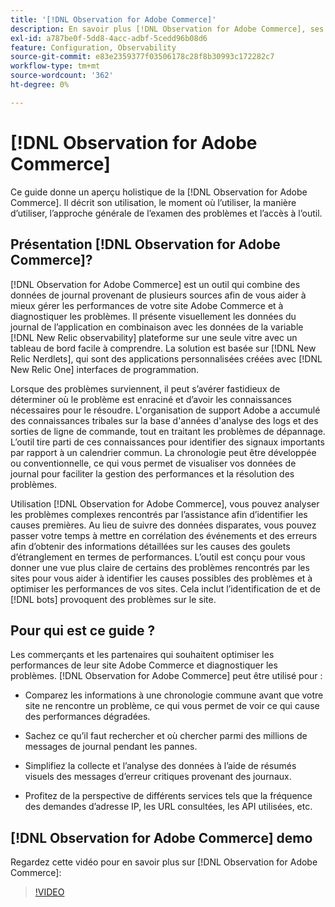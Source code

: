 ```yaml
---
title: '[!DNL Observation for Adobe Commerce]'
description: En savoir plus [!DNL Observation for Adobe Commerce], ses utilisations, le moment d’utilisation et la manière d’y accéder.
exl-id: a787be0f-5dd8-4acc-adbf-5cedd96b08d6
feature: Configuration, Observability
source-git-commit: e83e2359377f03506178c28f8b30993c172282c7
workflow-type: tm+mt
source-wordcount: '362'
ht-degree: 0%

---
```


# [!DNL Observation for Adobe Commerce]

Ce guide donne un aperçu holistique de la [!DNL Observation for Adobe Commerce]. Il décrit son utilisation, le moment où l’utiliser, la manière d’utiliser, l’approche générale de l’examen des problèmes et l’accès à l’outil.

## Présentation [!DNL Observation for Adobe Commerce]?

[!DNL Observation for Adobe Commerce] est un outil qui combine des données de journal provenant de plusieurs sources afin de vous aider à mieux gérer les performances de votre site Adobe Commerce et à diagnostiquer les problèmes. Il présente visuellement les données du journal de l’application en combinaison avec les données de la variable [!DNL New Relic observability] plateforme sur une seule vitre avec un tableau de bord facile à comprendre. La solution est basée sur [!DNL New Relic Nerdlets], qui sont des applications personnalisées créées avec [!DNL New Relic One] interfaces de programmation.

Lorsque des problèmes surviennent, il peut s’avérer fastidieux de déterminer où le problème est enraciné et d’avoir les connaissances nécessaires pour le résoudre. L&#39;organisation de support Adobe a accumulé des connaissances tribales sur la base d&#39;années d&#39;analyse des logs et des sorties de ligne de commande, tout en traitant les problèmes de dépannage. L’outil tire parti de ces connaissances pour identifier des signaux importants par rapport à un calendrier commun. La chronologie peut être développée ou conventionnelle, ce qui vous permet de visualiser vos données de journal pour faciliter la gestion des performances et la résolution des problèmes.

Utilisation [!DNL Observation for Adobe Commerce], vous pouvez analyser les problèmes complexes rencontrés par l’assistance afin d’identifier les causes premières. Au lieu de suivre des données disparates, vous pouvez passer votre temps à mettre en corrélation des événements et des erreurs afin d’obtenir des informations détaillées sur les causes des goulets d’étranglement en termes de performances. L’outil est conçu pour vous donner une vue plus claire de certains des problèmes rencontrés par les sites pour vous aider à identifier les causes possibles des problèmes et à optimiser les performances de vos sites. Cela inclut l’identification de et de [!DNL bots] provoquent des problèmes sur le site.

## Pour qui est ce guide ?

Les commerçants et les partenaires qui souhaitent optimiser les performances de leur site Adobe Commerce et diagnostiquer les problèmes. [!DNL Observation for Adobe Commerce] peut être utilisé pour :

* Comparez les informations à une chronologie commune avant que votre site ne rencontre un problème, ce qui vous permet de voir ce qui cause des performances dégradées.

* Sachez ce qu’il faut rechercher et où chercher parmi des millions de messages de journal pendant les pannes.

* Simplifiez la collecte et l’analyse des données à l’aide de résumés visuels des messages d’erreur critiques provenant des journaux.

* Profitez de la perspective de différents services tels que la fréquence des demandes d’adresse IP, les URL consultées, les API utilisées, etc.

## [!DNL Observation for Adobe Commerce] demo

Regardez cette vidéo pour en savoir plus sur [!DNL Observation for Adobe Commerce]:

>[!VIDEO](https://video.tv.adobe.com/v/344444?quality=12)
